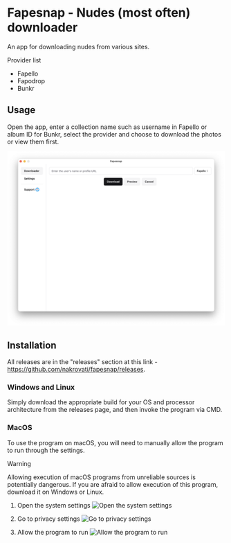 # Fapesnap - Nudes (most often) downloader

An app for downloading nudes from various sites.

Provider list

- Fapello
- Fapodrop
- Bunkr

## Usage

Open the app, enter a collection name such as username in Fapello or album ID for Bunkr, select the provider and choose to download the photos or view them first.

![Application interface](./assets/fapesnap-interface.png)

## Installation

All releases are in the "releases" section at this link - <https://github.com/nakrovati/fapesnap/releases>.

### Windows and Linux

Simply download the appropriate build for your OS and processor architecture from the releases page, and then invoke the program via CMD.

### MacOS

To use the program on macOS, you will need to manually allow the program to run through the settings.

> [!WARNING]
> Allowing execution of macOS programs from unreliable sources is potentially dangerous. If you are afraid to allow execution of this program, download it on Windows or Linux.

1. Open the system settings
![Open the system settings](./assets/open-system-settings.jpg)

2. Go to privacy settings
![Go to privacy settings](./assets/go-to-privacy-settings.jpg)

3. Allow the program to run
![Allow the program to run](./assets/allow-program-execution.jpg)
